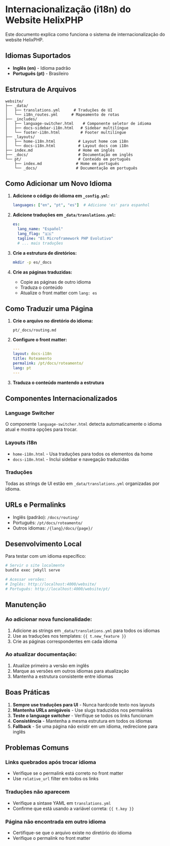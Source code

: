 # Internacionalização (i18n) do Website HelixPHP

Este documento explica como funciona o sistema de internacionalização do website HelixPHP.

## Idiomas Suportados

- **Inglês (en)** - Idioma padrão
- **Português (pt)** - Brasileiro

## Estrutura de Arquivos

```
website/
├── _data/
│   ├── translations.yml      # Traduções de UI
│   └── i18n_routes.yml      # Mapeamento de rotas
├── _includes/
│   ├── language-switcher.html    # Componente seletor de idioma
│   ├── docs-sidebar-i18n.html   # Sidebar multilíngue
│   └── footer-i18n.html         # Footer multilíngue
├── _layouts/
│   ├── home-i18n.html          # Layout home com i18n
│   └── docs-i18n.html          # Layout docs com i18n
├── index.md                    # Home em inglês
├── _docs/                      # Documentação em inglês
└── pt/                         # Conteúdo em português
    ├── index.md               # Home em português
    └── _docs/                 # Documentação em português
```

## Como Adicionar um Novo Idioma

1. **Adicione o código do idioma em `_config.yml`:**
   ```yaml
   languages: ["en", "pt", "es"]  # Adicione 'es' para espanhol
   ```

2. **Adicione traduções em `_data/translations.yml`:**
   ```yaml
   es:
     lang_name: "Español"
     lang_flag: "🇪🇸"
     tagline: "El Microframework PHP Evolutivo"
     # ... mais traduções
   ```

3. **Crie a estrutura de diretórios:**
   ```bash
   mkdir -p es/_docs
   ```

4. **Crie as páginas traduzidas:**
   - Copie as páginas de outro idioma
   - Traduza o conteúdo
   - Atualize o front matter com `lang: es`

## Como Traduzir uma Página

1. **Crie o arquivo no diretório do idioma:**
   ```
   pt/_docs/routing.md
   ```

2. **Configure o front matter:**
   ```yaml
   ---
   layout: docs-i18n
   title: Roteamento
   permalink: /pt/docs/roteamento/
   lang: pt
   ---
   ```

3. **Traduza o conteúdo mantendo a estrutura**

## Componentes Internacionalizados

### Language Switcher
O componente `language-switcher.html` detecta automaticamente o idioma atual e mostra opções para trocar.

### Layouts i18n
- `home-i18n.html` - Usa traduções para todos os elementos da home
- `docs-i18n.html` - Inclui sidebar e navegação traduzidas

### Traduções
Todas as strings de UI estão em `_data/translations.yml` organizadas por idioma.

## URLs e Permalinks

- Inglês (padrão): `/docs/routing/`
- Português: `/pt/docs/roteamento/`
- Outros idiomas: `/{lang}/docs/{page}/`

## Desenvolvimento Local

Para testar com um idioma específico:

```bash
# Servir o site localmente
bundle exec jekyll serve

# Acessar versões:
# Inglês: http://localhost:4000/website/
# Português: http://localhost:4000/website/pt/
```

## Manutenção

### Ao adicionar nova funcionalidade:
1. Adicione as strings em `_data/translations.yml` para todos os idiomas
2. Use as traduções nos templates: `{{ t.new_feature }}`
3. Crie as páginas correspondentes em cada idioma

### Ao atualizar documentação:
1. Atualize primeiro a versão em inglês
2. Marque as versões em outros idiomas para atualização
3. Mantenha a estrutura consistente entre idiomas

## Boas Práticas

1. **Sempre use traduções para UI** - Nunca hardcode texto nos layouts
2. **Mantenha URLs amigáveis** - Use slugs traduzidos nos permalinks
3. **Teste o language switcher** - Verifique se todos os links funcionam
4. **Consistência** - Mantenha a mesma estrutura em todos os idiomas
5. **Fallback** - Se uma página não existir em um idioma, redirecione para inglês

## Problemas Comuns

### Links quebrados após trocar idioma
- Verifique se o permalink está correto no front matter
- Use `relative_url` filter em todos os links

### Traduções não aparecem
- Verifique a sintaxe YAML em `translations.yml`
- Confirme que está usando a variável correta: `{{ t.key }}`

### Página não encontrada em outro idioma
- Certifique-se que o arquivo existe no diretório do idioma
- Verifique o permalink no front matter